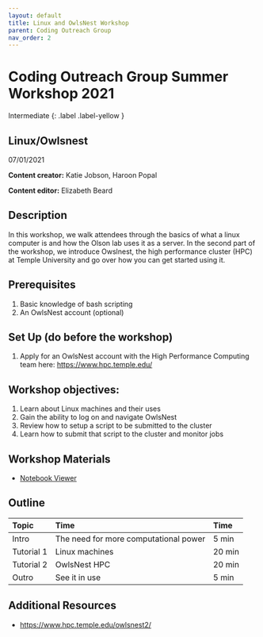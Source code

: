 ```yaml
---
layout: default
title: Linux and OwlsNest Workshop
parent: Coding Outreach Group
nav_order: 2
---
```


# Coding Outreach Group Summer Workshop 2021
Intermediate
{: .label .label-yellow }

## **Linux/Owlsnest**
07/01/2021

__**Content creator:**__ Katie Jobson, Haroon Popal

__**Content editor:**__ Elizabeth Beard


## Description
In this workshop, we walk attendees through the basics of what a linux computer is and how the Olson lab uses it as a server. In the second part of the workshop, we introduce Owslnest, the high performance cluster (HPC) at Temple University and go over how you can get started using it.

## Prerequisites
1. Basic knowledge of bash scripting
2. An OwlsNest account (optional)

## Set Up (do before the workshop)
1. Apply for an OwlsNest account with the High Performance Computing team here: https://www.hpc.temple.edu/
    
## Workshop objectives:
1. Learn about Linux machines and their uses
2. Gain the ability to log on and navigate OwlsNest
3. Review how to setup a script to be submitted to the cluster
4. Learn how to submit that script to the cluster and monitor jobs

## Workshop Materials
- [Notebook Viewer](https://tu-coding-outreach-group.github.io/cog_summer_workshops_2021/linux-owlsnest/index.html)

## Outline
| Topic      | Time                                  | Time   |
|:-----------|:--------------------------------------|:-------|
| Intro      | The need for more computational power | 5 min  |
| Tutorial 1 | Linux machines                        | 20 min |
| Tutorial 2 | OwlsNest HPC                          | 20 min |
| Outro      | See it in use                         | 5 min  | 

## Additional Resources
- https://www.hpc.temple.edu/owlsnest2/
